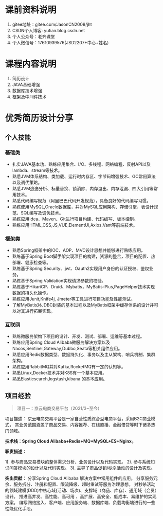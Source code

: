 # 课前资料说明
1. gitee地址：gitee.com/JasonCN2008/jht
2. CSDN个人博客: yutian.blog.csdn.net
3. 个人公众号：老齐课堂
4. 个人微信号：17610939576(JSD2207+中心+姓名)
# 课程内容说明
1. 简历设计
2. JAVA基础增强
3. 数据库技术增强
4. 框架及中间件技术

# 优秀简历设计分享

## 个人技能
### 基础类
* 扎实JAVA基本功、熟练应用集合、I/O、多线程、网络编程、反射API以及lambda、stream等技术。
* 熟悉JVM体系结构、类加载、运行时内存区、字节码增强技术、GC常用算法以及调优策略。
* 熟悉JVM逃逸分析、标量替换、锁消除、内存溢出、内存泄漏、四大引用等常用技术。
* 熟悉代码编写规范（阿里巴巴代码开发规范），具备良好的代码编写习惯。
* 熟练使用MySQL,Oracle数据库，并对MySQL应用架构、存储引擎、表设计规范、SQL编写及调优技术。
* 熟练应用Idea、Maven、Git进行项目构建、代码编写、版本控制。
* 熟练应用HTML,CSS,JS,VUE,ElementUI,Axios,Vant等前端技术。

### 框架类
* 熟悉Spring框架中的IOC、AOP、MVC设计思想并能够进行熟练应用。
* 熟练基于Spring Boot脚手架实现项目的构建，资源的整合，项目的配置、热部署、健康检查等。
* 熟练基于Spring Security、jwt、Oauth2实现用户身份的认证授权、鉴权业务。
* 熟练基于Spring Validation实现请求参数的校验。
* 熟练基于HikariCP、Druid、Mybatis，MyBatis-Plus,PageHelper技术实现数据的持久化操作。
* 熟练应用Junit,Knife4j, Jmeter等工具进行项目功能及性能测试。
* 了解MyBatis对JDBC封装的基本过程以及MyBatis框架中缓存体系的设计并可以对其进行拓展实现。

### 互联网
* 熟练微服务架构下项目的设计、开发、测试、部署、运维等基本过程。
* 熟练应用Spring Cloud Alibaba微服务解决方案以及Nacos,Sentinel,Gateway,Dubbo,Seata等相关组件应用。
* 熟悉应用Redis数据类型、数据持久化、事务以及主从架构、哨兵机制、集群架构。
* 熟练应用RabbitMQ并对Kafka,RocketMQ有一定的认知等。
* 熟悉Linux,Docker技术并对K8S有一个基本应用。
* 熟悉Elasticsearch,logstash,kibana 的基本应用。

## 项目经验
> 项目一：京云电商交易平台（2021/3~至今）

项目描述： 京云电商交易平台是一家自营性质综合型电商平台，采用B2C商业模式，
其业务范围涵盖了商品交易、内容推荐、在线直播、金融借贷等时下诸多热门领域。

**技术栈：Spring Cloud Alibaba+Redis+MQ+MySQL+ES+Nginx。**

**职责描述：**

1). 参与商品交易模块的整体需求分析、业务设计以及代码实现。
2). 参与系统知识问答模块的设计以及代码实现。
3). 主导了商品促销/秒杀活动的设计及实现。

**突出贡献：**
分享Spring Cloud Alibaba 解决方案中常用组件的应用。
分享服务冗余、服务拆分、注册和配置、限流降级、超时重试等服务治理思想。
对秒杀活动的领域建模(DDD)中核心域(活动、场次)、支撑域（商品、库存）、通用域（会员）设计。
推进高并发、高性能、高可用 、高扩展、高安全、低成本、易维护的实现方案。
编写网络接入、客户端、应用服务端、数据库端、负载均衡端进行的一些性能优化手段。



